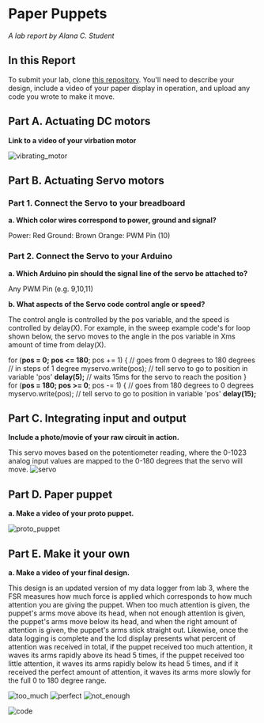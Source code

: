 # Paper Puppets

*A lab report by Alana C. Student*

## In this Report

To submit your lab, clone [this repository](https://github.com/FAR-Lab/IDD-Fa18-Lab4). You'll need to describe your design, include a video of your paper display in operation, and upload any code you wrote to make it move.

## Part A. Actuating DC motors

**Link to a video of your virbation motor**

![vibrating_motor]("https://github.com/AlanaCrognale/IDD-Fa19-Lab4/blob/master/vibrating_motor.mov")

## Part B. Actuating Servo motors

### Part 1. Connect the Servo to your breadboard

**a. Which color wires correspond to power, ground and signal?**

Power: Red
Ground: Brown
Orange: PWM Pin (10)

### Part 2. Connect the Servo to your Arduino

**a. Which Arduino pin should the signal line of the servo be attached to?**

Any PWM Pin (e.g. 9,10,11)

**b. What aspects of the Servo code control angle or speed?**

The control angle is controlled by the pos variable, and the speed is controlled by delay(X). For example, in the sweep example code's for loop shown below, the servo moves to the angle in the pos variable in Xms amount of time from delay(X).

  for (**pos = 0; pos <= 180**; pos += 1) { // goes from 0 degrees to 180 degrees
    // in steps of 1 degree
    myservo.write(pos);              // tell servo to go to position in variable 'pos'
    **delay(5);**                       // waits 15ms for the servo to reach the position
  }
  for (**pos = 180; pos >= 0**; pos -= 1) { // goes from 180 degrees to 0 degrees
    myservo.write(pos);              // tell servo to go to position in variable 'pos'
    **delay(15);**
    
## Part C. Integrating input and output

**Include a photo/movie of your raw circuit in action.**

This servo moves based on the potentiometer reading, where the 0-1023 analog input values are mapped to the 0-180 degrees that the servo will move.
![servo]("https://github.com/AlanaCrognale/IDD-Fa19-Lab4/blob/master/Servo.mov")

## Part D. Paper puppet

**a. Make a video of your proto puppet.**

![proto_puppet]("https://github.com/AlanaCrognale/IDD-Fa19-Lab4/blob/master/proto_puppet.mov")

## Part E. Make it your own

**a. Make a video of your final design.**

This design is an updated version of my data logger from lab 3, where the FSR measures how much force is applied which corresponds to how much attention you are giving the puppet.  When too much attention is given, the puppet's arms move above its head, when not enough attention is given, the puppet's arms move below its head, and when the right amount of attention is given, the puppet's arms stick straight out.  Likewise, once the data logging is complete and the lcd display presents what percent of attention was received in total, if the puppet received too much attention, it waves its arms rapidly above its head 5 times, if the puppet received too little attention, it waves its arms rapidly below its head 5 times, and if it received the perfect amount of attention, it waves its arms more slowly for the full 0 to 180 degree range.

![too_much]("https://github.com/AlanaCrognale/IDD-Fa19-Lab4/blob/master/too_much.mov")
![perfect]("https://github.com/AlanaCrognale/IDD-Fa19-Lab4/blob/master/perfect.mov")
![not_enough]("https://github.com/AlanaCrognale/IDD-Fa19-Lab4/blob/master/not_enough.mov")

![code]("https://github.com/AlanaCrognale/IDD-Fa19-Lab4/blob/master/DataLoggerv2.zip")

 
